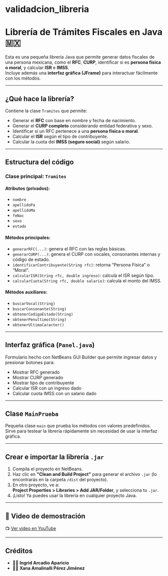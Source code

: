 # validadcion_libreria
# Librería de Trámites Fiscales en Java 🇲🇽

Esta es una pequeña librería Java que permite generar datos fiscales de una persona mexicana, como el **RFC**, **CURP**, identificar si es **persona física o moral**, y calcular **ISR** e **IMSS**.  
Incluye además una **interfaz gráfica (JFrame)** para interactuar fácilmente con los métodos.

---

## ¿Qué hace la librería?

Contiene la clase `Tramites` que permite:

- Generar el **RFC** con base en nombre y fecha de nacimiento.  
- Generar el **CURP completo** considerando entidad federativa y sexo.  
- Identificar si un RFC pertenece a una **persona física o moral**.  
- Calcular el **ISR** según el tipo de contribuyente.  
- Calcular la cuota del **IMSS (seguro social)** según salario.

---

## Estructura del código

### Clase principal: `Tramites`

#### Atributos (privados):

- `nombre`  
- `apellidoPa`  
- `apellidoMa`  
- `feNac`  
- `sexo`  
- `estado`  

#### Métodos principales:

- `generarRFC(...)`: genera el RFC con las reglas básicas.  
- `generarCURP(...)`: genera el CURP con vocales, consonantes internas y código de estado.  
- `identificarContribuyente(String rfc)`: retorna “Persona Física” o “Moral”.  
- `calcularISR(String rfc, double ingreso)`: calcula el ISR según tipo.  
- `calcularCuota(String rfc, double salario)`: calcula el monto del IMSS.

#### Métodos auxiliares:

- `buscarVocal(String)`  
- `buscarConsonante(String)`  
- `obtenerCodigoEstado(String)`  
- `obtenerPenultimo(String)`  
- `obtenerUltimoCaracter()`

---

## Interfaz gráfica (`Panel.java`)

Formulario hecho con NetBeans GUI Builder que permite ingresar datos y presionar botones para:

- Mostrar RFC generado  
- Mostrar CURP generado  
- Mostrar tipo de contribuyente  
- Calcular ISR con un ingreso dado  
- Calcular cuota IMSS con un salario dado

---

## Clase `MainPrueba`

Pequeña clase `main` que prueba los métodos con valores predefinidos.  
Sirve para testear la librería rápidamente sin necesidad de usar la interfaz gráfica.

---

## Crear e importar la librería `.jar`

1. Compila el proyecto en NetBeans.
2. Haz clic en **"Clean and Build Project"** para generar el archivo `.jar` (lo encontrarás en la carpeta `/dist` del proyecto).
3. En otro proyecto, ve a:  
   **Project Properties > Libraries > Add JAR/Folder**, y selecciona tu `.jar`.
4. ¡Listo! Ya puedes usar la librería en cualquier proyecto Java.

---

## 🎥 Video de demostración

📺 [Ver video en YouTube](https://youtu.be/TFg6V6OD6AA?si=VknYe2SwnAiD5bc1)

---
## Créditos

- 👩‍🎨 **Ingrid Arcadio Aparicio**  
- 👩‍🎨 **Xana Amalinalli Pérez Jiménez**


